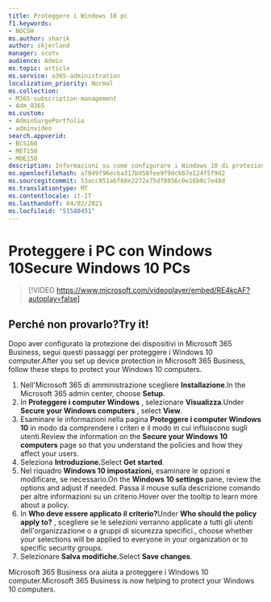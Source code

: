 ```yaml
---
title: Proteggere i Windows 10 pc
f1.keywords:
- NOCSH
ms.author: sharik
author: skjerland
manager: scotv
audience: Admin
ms.topic: article
ms.service: o365-administration
localization_priority: Normal
ms.collection:
- M365-subscription-management
- Adm_O365
ms.custom:
- AdminSurgePortfolio
- adminvideo
search.appverid:
- BCS160
- MET150
- MOE150
description: Informazioni su come configurare i Windows 10 di protezione con Microsoft 365 Business Premium.
ms.openlocfilehash: a7049f96ecba317bd58fee9f9dc6b7e124f5f9d2
ms.sourcegitcommit: 53acc851abf68e2272e75df0856c0e16b0c7e48d
ms.translationtype: MT
ms.contentlocale: it-IT
ms.lasthandoff: 04/02/2021
ms.locfileid: "51580451"
---
```

# <a name="secure-windows-10-pcs"></a><span data-ttu-id="9f96b-103">Proteggere i PC con Windows 10</span><span class="sxs-lookup"><span data-stu-id="9f96b-103">Secure Windows 10 PCs</span></span>

> [!VIDEO https://www.microsoft.com/videoplayer/embed/RE4kcAF?autoplay=false]
 
## <a name="try-it"></a><span data-ttu-id="9f96b-104">Perché non provarlo?</span><span class="sxs-lookup"><span data-stu-id="9f96b-104">Try it!</span></span>  

<span data-ttu-id="9f96b-105">Dopo aver configurato la protezione dei dispositivi in Microsoft 365 Business, segui questi passaggi per proteggere i Windows 10 computer.</span><span class="sxs-lookup"><span data-stu-id="9f96b-105">After you set up device protection in Microsoft 365 Business, follow these steps to protect your Windows 10 computers.</span></span>

1. <span data-ttu-id="9f96b-106">Nell'Microsoft 365 di amministrazione scegliere **Installazione**.</span><span class="sxs-lookup"><span data-stu-id="9f96b-106">In the Microsoft 365 admin center, choose  **Setup**.</span></span>
2. <span data-ttu-id="9f96b-107">In **Proteggere i computer Windows** , selezionare **Visualizza**.</span><span class="sxs-lookup"><span data-stu-id="9f96b-107">Under  **Secure your Windows computers** , select  **View**.</span></span>
3. <span data-ttu-id="9f96b-108">Esaminare le informazioni nella pagina **Proteggere i computer Windows 10** in modo da comprendere i criteri e il modo in cui influiscono sugli utenti.</span><span class="sxs-lookup"><span data-stu-id="9f96b-108">Review the information on the  **Secure your Windows 10 computers**  page so that you understand the policies and how they affect your users.</span></span>
4. <span data-ttu-id="9f96b-109">Seleziona **Introduzione.**</span><span class="sxs-lookup"><span data-stu-id="9f96b-109">Select  **Get started**.</span></span>
5. <span data-ttu-id="9f96b-110">Nel riquadro **Windows 10 impostazioni,** esaminare le opzioni e modificare, se necessario.</span><span class="sxs-lookup"><span data-stu-id="9f96b-110">On the  **Windows 10 settings**  pane, review the options and adjust if needed.</span></span> <span data-ttu-id="9f96b-111">Passa il mouse sulla descrizione comando per altre informazioni su un criterio.</span><span class="sxs-lookup"><span data-stu-id="9f96b-111">Hover over the tooltip to learn more about a policy.</span></span>
6. <span data-ttu-id="9f96b-112">In **Who deve essere applicato il criterio?**</span><span class="sxs-lookup"><span data-stu-id="9f96b-112">Under  **Who should the policy apply to?**</span></span> <span data-ttu-id="9f96b-113">, scegliere se le selezioni verranno applicate a tutti gli utenti dell'organizzazione o a gruppi di sicurezza specifici.</span><span class="sxs-lookup"><span data-stu-id="9f96b-113">, choose whether your selections will be applied to everyone in your organization or to specific security groups.</span></span>
7. <span data-ttu-id="9f96b-114">Selezionare **Salva modifiche.**</span><span class="sxs-lookup"><span data-stu-id="9f96b-114">Select  **Save changes**.</span></span>

<span data-ttu-id="9f96b-115">Microsoft 365 Business ora aiuta a proteggere i Windows 10 computer.</span><span class="sxs-lookup"><span data-stu-id="9f96b-115">Microsoft 365 Business is now helping to protect your Windows 10 computers.</span></span>